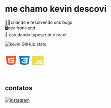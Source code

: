 <h1> me chamo kevin descovi</h1>
👨‍💻criando e resolvendo uns bugs <br>
🖥dev front-end<br>
📖 estudando typescript e react

![kevin GitHub stats](https://github-readme-stats.vercel.app/api?username=kevindescovi&show_icons=true&theme=radical)


<div style="display: inline_block"><br>
  <img align="center" alt="kevin-HTML" height="30" width="40" src="https://raw.githubusercontent.com/devicons/devicon/master/icons/html5/html5-original.svg">
  <img align="center" alt="kevin-CSS" height="30" width="40" src="https://raw.githubusercontent.com/devicons/devicon/master/icons/css3/css3-original.svg">
  <img align="center" alt="kevim-Js" height="30" width="40" src="https://raw.githubusercontent.com/devicons/devicon/master/icons/javascript/javascript-plain.svg">
</div>
<br></br>

## contatos
<div>
  <a href="https://instagram.com/kevin_d3scovi" target="_blank">
 <img align="center" src="https://img.shields.io/badge/-kevin_d3scovi-05122A?style=flat&logo=instagram" alt="instagram"/>
</a>
</div>

